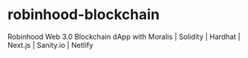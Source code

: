 # robinhood-blockchain
Robinhood Web 3.0 Blockchain dApp with Moralis | Solidity | Hardhat | Next.js | Sanity.io | Netlify
